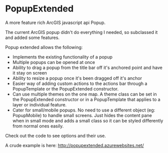 # PopupExtended
A more feature rich ArcGIS javascript api Popup.

The current ArcGIS popup didn't do everything I needed, so subclassed it and added some features.

Popup extended allows the following:
- Implements the existing functionality of a popup
- Multiple popups can be opened at once
- Ability to drag a popup from the title bar off it's anchored point and have it stay on screen
- Ability to resize a popup once it's been dragged off it's anchor
- Easier way of adding custom actions to the actions bar through a PopupTemplate or the PopupExtended constructor.
- Can use multiple themes on the one map. A theme class can be set in the PopupExtended constructor or in a PopupTemplate that applies to a layer or individual feature.
- Cater for small/mobile popups. No need to use a different object (eg: PopupMobile) to handle small screens. Just hides the content pane when in small mode and adds a small class so it can be styled differently from normal ones easily.

Check out the code to see options and their use.

A crude example is here:
http://popupextended.azurewebsites.net/


